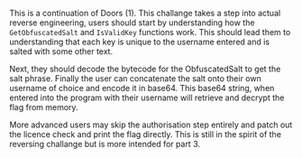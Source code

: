 This is a continuation of Doors (1).
This challange takes a step into actual reverse engineering, users should start by understanding how the `GetObfuscatedSalt` and `IsValidKey` functions work. This should lead them to understanding that each key is unique to the username entered and is salted with some other text.

Next, they should decode the bytecode for the ObfuscatedSalt to get the salt phrase.
Finally the user can concatenate the salt onto their own username of choice and encode it in base64.
This base64 string, when entered into the program with their username will retrieve and decrypt the flag from memory.

More advanced users may skip the authorisation step entirely and patch out the licence check and print the flag directly. This is still in the spirit of the reversing challange but is more intended for part 3.